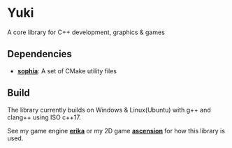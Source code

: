 # Yuki
A core library for C++ development, graphics & games

## Dependencies
- [**sophia**](../sophia): A set of CMake utility files

## Build
The library currently builds on Windows & Linux(Ubuntu) with g++ and clang++ using ISO c++17.

See my game engine [**erika**](https://github.com/r-ggraham/ascension/tree/main/erika) or my 2D game [**ascension**](https://github.com/r-ggraham/ascension) for how this library is used.
